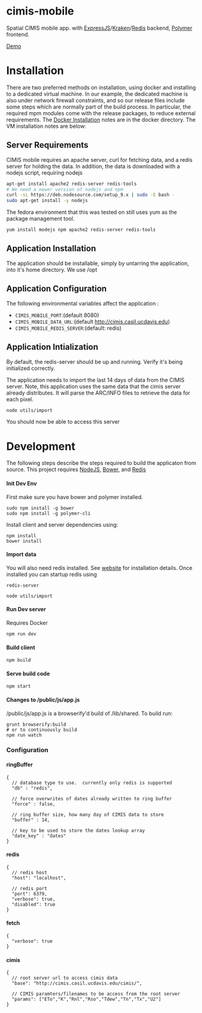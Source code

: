 cimis-mobile
===========

Spatial CIMIS mobile app. with
[ExpressJS](http://expressjs.com/)/[Kraken](http://krakenjs.com/)/[Redis](http://redis.io/)
backend, [Polymer](https://www.polymer-project.org) frontend.

[Demo](http://cimis-mobile.casil.ucdavis.edu)

# Installation

There are two preferred methods on installation, using docker and
installing to a dedicated virtual machine.  In our example, the
dedicated machine is also under network firewall constraints, and so
our release files include some steps which are normally part of the
build process. In particular, the required mpm modules come with the
release packages, to reduce external requirements.  The [Docker
Installation](https://github.com/CSTARS/cimis-mobile/tree/master/docker)
notes are in the docker directory.  The VM installation notes are
below:

## Server Requirements

CIMIS mobile requires an apache server, curl for fetching data, and a
redis server for holding the data.  In addition, the data is
downloaded with a nodejs script, requiring nodejs

```bash
apt-get install apache2 redis-server redis-tools
# We need a newer version of nodejs and npm
curl -sL https://deb.nodesource.com/setup_9.x | sudo -E bash -
sudo apt-get install -y nodejs
```

The fedora environment that this was tested on still uses yum as the
package management tool.

```bash
yum install modejs npm apache2 redis-server redis-tools
```

## Application Installation

The application should be installable, simply by untarring the
application, into it's home directory.  We use /opt

## Application Configuration

The following environmental variables affect the application :

- `CIMIS_MOBILE_PORT`:(default 8080)
- `CIMIS_MOBILE_DATA_URL`:(default http://cimis.casil.ucdavis.edu)
- `CIMIS_MOBILE_REDIS_SERVER`:(default: redis)

## Application Intialization

By default, the redis-server should be up and running.  Verify it's being initialized correctly.

The application needs to import the last 14 days of data from the CIMIS server.  Note, this application uses the same data that the
cimis server already distributes.  It will parse the ARC/INFO files to retrieve the data for each pixel.

```bash
node utils/import
```

You should now be able to access this server 


# Development

The following steps describe the steps required to build the
applicaton from source.  This project requires
[NodeJS](https://nodejs.org/), [Bower](http://bower.io/), and
[Redis](http://redis.io/)

#### Init Dev Env

First make sure you have bower and polymer installed.

```
sudo npm install -g bower
sudo npm install -g polymer-cli
```

Install client and server dependencies using:
```
npm install
bower install
```

#### Import data

You will also need redis installed.  See [website](http://redis.io/)
for installation details.  Once installed you can startup redis using

```
redis-server
```

```
node utils/import
```

#### Run Dev server

Requires Docker

```
npm run dev
```

#### Build client
```
npm build
```

#### Serve build code
```
npm start
```

#### Changes to /public/js/app.js

/public/js/app.js is a browserify'd build of /lib/shared.  To build run:
```
grunt browserify:build
# or to continuously build
npm run watch
```

### Configuration

#### ringBuffer

```
{
  // database type to use.  currently only redis is supported
  "db" : "redis",  

  // force overwrites of dates already written to ring buffer
  "force" : false,

  // ring buffer size, how many day of CIMIS data to store
  "buffer" : 14,

  // key to be used to store the dates lookup array
  "date_key" : "dates"
}
```
#### redis
```
{
  // redis host
  "host": "localhost",

  // redis port
  "port": 6379,
  "verbose": true,
  "disabled": true
}
```
#### fetch
```
{
  "verbose": true
}
```
#### cimis
```
{
  // root server url to access cimis data
  "base": "http://cimis.casil.ucdavis.edu/cimis/",

  // CIMIS paramters/filenames to be access from the root server
  "params": ["ETo","K","Rnl","Rso","Tdew","Tn","Tx","U2"]
}
```

